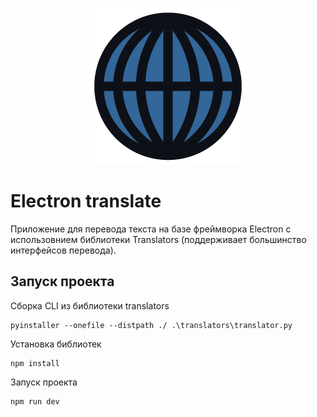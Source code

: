 <p align="center">
  <img src="https://github.com/IlyaYashkin/electron-translate/blob/master/resources/icon.png" alt="logo"/>
</p>

# Electron translate

Приложение для перевода текста на базе фреймворка Electron с использовнием библиотеки Translators (поддерживает большинство интерфейсов перевода).

## Запуск проекта

Сборка CLI из библиотеки translators

```
pyinstaller --onefile --distpath ./ .\translators\translator.py
```

Установка библиотек

```
npm install
```
Запуск проекта

```
npm run dev
```
